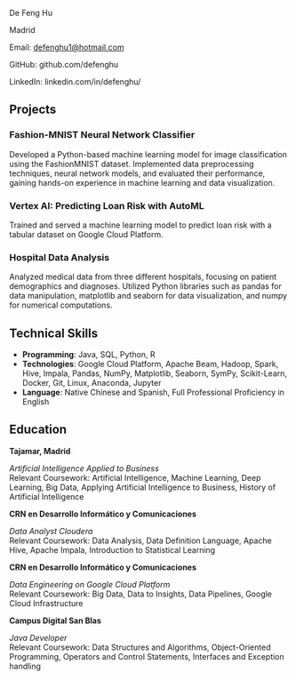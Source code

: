 De Feng Hu

Madrid

Email: defenghu1@hotmail.com

GitHub: github.com/defenghu

LinkedIn: linkedin.com/in/defenghu/


## Projects

### <a style="text-decoration:none" href="https://github.com/defenghu/Fashion-MNIST_Neural_Network_Classifier">Fashion-MNIST Neural Network Classifier</a>
Developed a Python-based machine learning model for image classification using the FashionMNIST dataset. Implemented data preprocessing techniques, neural network models, and evaluated their performance, gaining hands-on experience in machine learning and data visualization.

### Vertex AI: Predicting Loan Risk with AutoML
Trained and served a machine learning model to predict loan risk with a tabular dataset on Google Cloud Platform.

### <a style="text-decoration:none" href="https://github.com/defenghu/Data_Analysis_Hospitals">Hospital Data Analysis </a>
Analyzed medical data from three different hospitals, focusing on patient demographics and diagnoses. Utilized Python libraries such as pandas for data manipulation, matplotlib and seaborn for data visualization, and numpy for numerical computations.

## Technical Skills
- **Programming**: Java, SQL, Python, R
- **Technologies**: Google Cloud Platform, Apache Beam, Hadoop, Spark, Hive, Impala, Pandas, NumPy,  Matplotlib, Seaborn, SymPy, Scikit-Learn, Docker, Git, Linux, Anaconda, Jupyter
- **Language**: Native Chinese and Spanish, Full Professional Proficiency in English

## Education

**Tajamar, Madrid**

*Artificial Intelligence Applied to Business*<br>
Relevant Coursework: Artificial Intelligence, Machine Learning, Deep Learning, Big Data, Applying Artificial Intelligence to Business, History of Artificial Intelligence

**CRN en Desarrollo Informático y Comunicaciones**

*Data Analyst Cloudera*<br>
Relevant Coursework: Data Analysis, Data Definition Language, Apache Hive, Apache Impala, Introduction to Statistical Learning

 **CRN en Desarrollo Informático y Comunicaciones**
 
*Data Engineering on Google Cloud Platform*<br>
Relevant Coursework: Big Data, Data to Insights, Data Pipelines, Google Cloud Infrastructure

**Campus Digital San Blas**

*Java Developer*<br>
Relevant Coursework: Data Structures and Algorithms, Object-Oriented Programming, Operators and Control Statements, Interfaces and Exception handling
